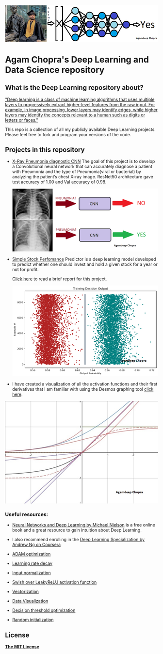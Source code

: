 ![Agam Chopra](https://github.com/AgamChopra/deep-learning/blob/master/assets/img/classification-ANN-example.png?raw=true)

# Agam Chopra's Deep Learning and Data Science repository

## What is the Deep Learning repository about?

["Deep learning is a class of machine learning algorithms that uses multiple layers to progressively extract higher-level features from the raw input. For example, in image processing, lower layers may identify edges, while higher layers may identify the concepts relevant to a human such as digits or letters or faces."](https://en.wikipedia.org/wiki/Deep_learning)

This repo is a collection of all my publicly available Deep Learning projects. Please feel free to fork and program your versions of the code.

## Projects in this repository

* [X-Ray Pneumonia diagnostic CNN](https://github.com/AgamChopra/deep-learning/tree/master/X-Ray%20Pneumonia%20diagnostic%20CNN) The goal of this project is to develop a Convolutional neural network that can accurately diagnose a patient with Pneumonia and the type of Pneumonia(viral or bacterial) by analyzing the patient’s chest X-ray image. ResNet50 architecture gave test accuracy of 1.00 and Val accuracy of 0.98.

  ![XrPdCNN](https://github.com/AgamChopra/deep-learning/raw/master/X-Ray%20Pneumonia%20diagnostic%20CNN/img/pnyn.png?raw=true)

* [Simple Stock Perfomance](https://github.com/AgamChopra/deep-learning/tree/master/Simple%20stock%20perfomance%20predictor) Predictor is a deep learning model developed to predict whether one should invest and hold a given stock for a year or not for profit.
  
  [Click here](https://github.com/AgamChopra/deep-learning/blob/master/Simple%20stock%20perfomance%20predictor/result/Agamdeep_Chopra_Course_Project.pdf) to read a brief report for this project.

  ![SSP](https://github.com/AgamChopra/deep-learning/blob/master/Simple%20stock%20perfomance%20predictor/img/train_decision.png?raw=true)

* I have created a visualization of all the activation functions and their first derivatives that I am familiar with using the Desmos graphing tool [click here](https://www.desmos.com/calculator/altncvpktu).

![network](https://github.com/AgamChopra/deep-learning/blob/master/assets/img/desmos_activation.jpg?raw=true) 

### Useful resources:

* [Neural Networks and Deep Learning by Michael Nielson](http://neuralnetworksanddeeplearning.com/index.html) is a free online book and a great resource to gain intuition about Deep Learning.

* I also recommend enrolling in the [Deep Learning Specialization by Andrew Ng on Coursera](https://www.coursera.org/specializations/deep-learning?utm_source=deeplearningai&utm_medium=institutions&utm_campaign=WebsiteCoursesDLSTopButton)

* [ADAM optimization](https://arxiv.org/pdf/1412.6980.pdf)

* [Learning rate decay](https://arxiv.org/pdf/1908.01878.pdf)

* [Input normalization](https://towardsdatascience.com/why-data-should-be-normalized-before-training-a-neural-network-c626b7f66c7d)

* [Swish over LeakyReLU](https://arxiv.org/pdf/1710.05941.pdf)[ activation function](https://arxiv.org/pdf/1901.02671.pdf)

* [Vectorization](https://towardsdatascience.com/what-is-vectorization-in-machine-learning-6c7be3e4440a)

* [Data Visualization](https://towardsdatascience.com/introduction-to-data-visualization-in-python-89a54c97fbed)

* [Decision threshold optimization](https://machinelearningmastery.com/threshold-moving-for-imbalanced-classification/)

* [Random initialization](https://towardsdatascience.com/weight-initialization-techniques-in-neural-networks-26c649eb3b78)

## License

**[The MIT License](https://choosealicense.com/licenses/mit/)**
